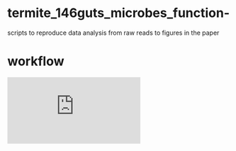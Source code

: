 # termite_146guts_microbes_function-
scripts to reproduce data analysis from raw reads to figures in the paper

# workflow
![](https://github.com/Jigyasa3/termite_146guts_microbes_function-/blob/main/schematics.pdf)
